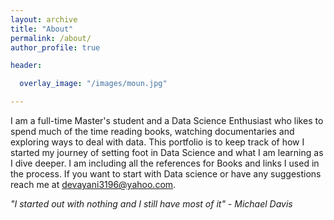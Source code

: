 ```yaml
---
layout: archive
title: "About"
permalink: /about/
author_profile: true

header:

  overlay_image: "/images/moun.jpg"

---
```


I am a full-time Master's student and a Data Science Enthusiast who likes to spend much of the time reading books, watching documentaries and exploring ways to deal with data. This portfolio is to keep track of how I started my journey of setting foot in Data Science and what I am learning as I dive deeper. I am including all the references for Books and links I used in the process. If you want to start with Data science or have any suggestions reach me at devayani3196@yahoo.com.

*"I started out with nothing and I still have most of it" - Michael Davis*
